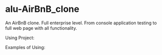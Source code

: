 # alu-AirBnB_clone
An AirBnB clone. Full enterprise level. From console application testing to full web page with all functionality.

Using Project:


Examples of Using:


